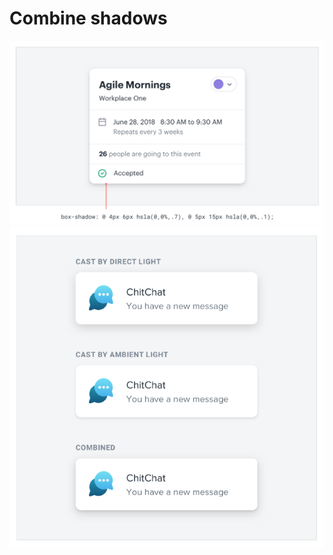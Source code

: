 # Combine shadows

![](../.gitbook/assets/combine-two-shadows1.png) ![](../.gitbook/assets/combine-two-shadows2.png)
